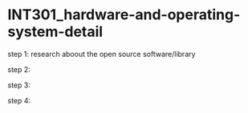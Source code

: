 # INT301_hardware-and-operating-system-detail

step 1:
research aboout the open source software/library

step 2:

step 3:

step 4:
